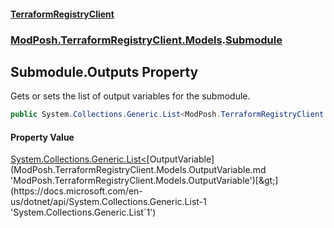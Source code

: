 #### [TerraformRegistryClient](index.md 'index')
### [ModPosh.TerraformRegistryClient.Models](ModPosh.TerraformRegistryClient.Models.md 'ModPosh.TerraformRegistryClient.Models').[Submodule](ModPosh.TerraformRegistryClient.Models.Submodule.md 'ModPosh.TerraformRegistryClient.Models.Submodule')

## Submodule.Outputs Property

Gets or sets the list of output variables for the submodule.

```csharp
public System.Collections.Generic.List<ModPosh.TerraformRegistryClient.Models.OutputVariable> Outputs { get; set; }
```

#### Property Value
[System.Collections.Generic.List&lt;](https://docs.microsoft.com/en-us/dotnet/api/System.Collections.Generic.List-1 'System.Collections.Generic.List`1')[OutputVariable](ModPosh.TerraformRegistryClient.Models.OutputVariable.md 'ModPosh.TerraformRegistryClient.Models.OutputVariable')[&gt;](https://docs.microsoft.com/en-us/dotnet/api/System.Collections.Generic.List-1 'System.Collections.Generic.List`1')